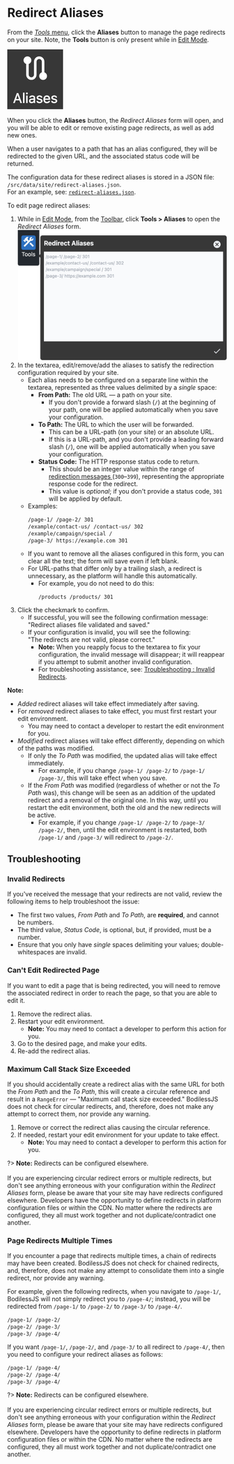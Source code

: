 # Redirect Aliases

From the [_Tools_ menu](../), click the **Aliases** button to manage the page redirects on your
site. Note, the **Tools** button is only present while in [Edit Mode](../../#edit-mode).

![Aliases icon](./assets/ToolsAliasesIcon.jpg ':size=60')

When you click the **Aliases** button, the _Redirect Aliases_ form will open, and you will be able
to edit or remove existing page redirects, as well as add new ones.

When a user navigates to a path that has an alias configured, they will be redirected to the given
URL, and the associated status code will be returned.

The configuration data for these redirect aliases is stored in a JSON file:
`/src/data/site/redirect-aliases.json`.  
For an example, see:
[`redirect-aliases.json`](https://github.com/johnsonandjohnson/Bodiless-JS/blob/main/examples/test-site/src/data/site/redirect-aliases.json).

To edit page redirect aliases:

01. While in [Edit Mode](../../#edit-mode), from the [Toolbar](../../#toolbar), click **Tools >
    Aliases** to open the _Redirect Aliases_ form.  
    ![Redirect Aliases form](./assets/ToolsRedirectAliases.jpg ':size=50%')
01. In the textarea, edit/remove/add the aliases to satisfy the redirection configuration required
    by your site.
    - Each alias needs to be configured on a separate line within the textarea, represented as three
      values delimited by a _single_ space:
      - **From Path:** The old URL — a path on your site.
        - If you don't provide a forward slash (`/`) at the beginning of your path, one will be
          applied automatically when you save your configuration.
      - **To Path:** The URL to which the user will be forwarded.
        - This can be a URL-path (on your site) or an absolute URL.
        - If this is a URL-path, and you don't provide a leading forward slash (`/`), one will be
          applied automatically when you save your configuration.
      - **Status Code:** The HTTP response status code to return.
        - This should be an integer value within the range of [redirection messages
          ](https://developer.mozilla.org/en-US/docs/Web/HTTP/Status#redirection_messages)
          (`300`–`399`), representing the appropriate response code for the redirect.
        - This value is _optional_; if you don't provide a status code, `301` will be applied by
          default.
    - Examples:
      ```
      /page-1/ /page-2/ 301
      /example/contact-us/ /contact-us/ 302
      /example/campaign/special /
      /page-3/ https://example.com 301
      ```
    - If you want to remove all the aliases configured in this form, you can clear all the text; the
      form will save even if left blank.
    - For URL-paths that differ only by a trailing slash, a redirect is unnecessary, as the platform
      will handle this automatically.
      - For example, you do not need to do this:
        ```
        /products /products/ 301
        ```
01. Click the checkmark to confirm.
    - If successful, you will see the following confirmation message:  
      "Redirect aliases file validated and saved."
    - If your configuration is invalid, you will see the following:  
      "The redirects are not valid, please correct."
      - **Note:** When you reapply focus to the textarea to fix your configuration, the invalid
        message will disappear; it will reappear if you attempt to submit another invalid
        configuration.
      - For troubleshooting assistance, see: [Troubleshooting : Invalid
        Redirects](#invalid-redirects).

<!-- Inlining HTML to add multi-line info block with ordered list. -->
<div class="warn">
  <strong>Note:</strong>

  - _Added_ redirect aliases will take effect immediately after saving.
  - For _removed_ redirect aliases to take effect, you must first restart your edit environment.
    - You may need to contact a developer to restart the edit environment for you.
  - _Modified_ redirect aliases will take effect differently, depending on which of the paths was
    modified.
    - If only the _To Path_ was modified, the updated alias will take effect immediately.
      - For example, if you change `/page-1/ /page-2/` to `/page-1/ /page-3/`, this will take effect
        when you save.
    - If the _From Path_ was modified (regardless of whether or not the _To Path_ was), this change
      will be seen as an addition of the updated redirect and a removal of the original one. In this
      way, until you restart the edit environment, both the old and the new redirects will be
      active.
      - For example, if you change `/page-1/ /page-2/` to `/page-3/ /page-2/`, then, until the edit
        environment is restarted, both `/page-1/` and `/page-3/` will redirect to `/page-2/`.

</div>

## Troubleshooting

### Invalid Redirects

If you've received the message that your redirects are not valid, review the following items to help
troubleshoot the issue:

- The first two values, _From Path_ and _To Path_, are **required**, and cannot be numbers.
- The third value, _Status Code_, is optional, but, if provided, must be a number.
- Ensure that you only have _single_ spaces delimiting your values; double-whitespaces are invalid.

### Can't Edit Redirected Page

If you want to edit a page that is being redirected, you will need to remove the associated redirect
in order to reach the page, so that you are able to edit it.

01. Remove the redirect alias.
01. Restart your edit environment.
    - **Note:** You may need to contact a developer to perform this action for you.
01. Go to the desired page, and make your edits.
01. Re-add the redirect alias.

### Maximum Call Stack Size Exceeded

If you should accidentally create a redirect alias with the same URL for both the _From Path_ and
the _To Path_, this will create a circular reference and result in a `RangeError` — "Maximum call
stack size exceeded." BodilessJS does not check for circular redirects, and, therefore, does not
make any attempt to correct them, nor provide any warning.

01. Remove or correct the redirect alias causing the circular reference.
01. If needed, restart your edit environment for your update to take effect.
    - **Note:** You may need to contact a developer to perform this action for you.

?> **Note:** Redirects can be configured elsewhere.  
<br>
If you are experiencing circular redirect errors or multiple redirects, but don't see anything
erroneous with your configuration within the _Redirect Aliases_ form, please be aware that your site
may have redirects configured elsewhere. Developers have the opportunity to define redirects in
platform configuration files or within the CDN. No matter where the redirects are configured, they
all must work together and not duplicate/contradict one another.

### Page Redirects Multiple Times

If you encounter a page that redirects multiple times, a chain of redirects may have been created.
BodilessJS does not check for chained redirects, and, therefore, does not make any attempt to
consolidate them into a single redirect, nor provide any warning.

For example, given the following redirects, when you navigate to `/page-1/`, BodilessJS will not
simply redirect you to `/page-4/`; instead, you will be redirected from `/page-1/` to `/page-2/` to
`/page-3/` to `/page-4/`.

```
/page-1/ /page-2/
/page-2/ /page-3/
/page-3/ /page-4/
```

If you want `/page-1/`, `/page-2/`, and `/page-3/` to all redirect to `/page-4/`, then you need to
configure your redirect aliases as follows:

```
/page-1/ /page-4/
/page-2/ /page-4/
/page-3/ /page-4/
```

?> **Note:** Redirects can be configured elsewhere.  
<br>
If you are experiencing circular redirect errors or multiple redirects, but don't see anything
erroneous with your configuration within the _Redirect Aliases_ form, please be aware that your site
may have redirects configured elsewhere. Developers have the opportunity to define redirects in
platform configuration files or within the CDN. No matter where the redirects are configured, they
all must work together and not duplicate/contradict one another.
